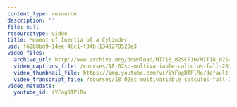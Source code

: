 ```yaml
---
content_type: resource
description: ''
file: null
resourcetype: Video
title: Moment of Inertia of a Cylinder
uid: f62b8bd9-14ee-48c1-f34b-1349278520e3
video_files:
  archive_url: http://www.archive.org/download/MIT18_02SCF10/MIT18_02SCF10Rec_53_300k.mp4
  video_captions_file: /courses/18-02sc-multivariable-calculus-fall-2010/1906a4312360504289f97d86d2257f1b_iYFogDTPlRo.vtt
  video_thumbnail_file: https://img.youtube.com/vi/iYFogDTPlRo/default.jpg
  video_transcript_file: /courses/18-02sc-multivariable-calculus-fall-2010/db096a1a6327c52f7793879f3432aed9_iYFogDTPlRo.pdf
video_metadata:
  youtube_id: iYFogDTPlRo
---
```

